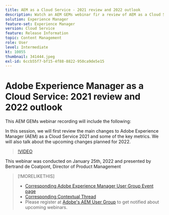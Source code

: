 ```yaml
---
title: AEM as a Cloud Service - 2021 review and 2022 outlook
description: Watch an AEM GEMs webinar fir a review of AEM as a Cloud Service in 2021. Also get an overview for what's in store for 2022.
solution: Experience Manager
feature-set: Experience Manager
version: Cloud Service
feature: Release Information
topic: Content Management
role: User
level: Intermediate
kt: 10055
thumbnail: 341444.jpeg
exl-id: 6ccb55f7-bf15-4f88-8822-950ca9de5e15
---
```

# Adobe Experience Manager as a Cloud Service: 2021 review and 2022 outlook

This AEM GEMs webinar recording will include the following:

In this session, we will first review the main changes to Adobe Experience Manager (AEM) as a Cloud Service 2021 and some of the key metrics. We will also talk about the upcoming changes planned for 2022.

>[!VIDEO](https://video.tv.adobe.com/v/341444/?quality=12&learn=on)

This webinar was conducted on January 25th, 2022 and presented by Bertrand de Coatpont, Director of Product Management

>[!MORELIKETHIS]
>
>* [Corresponding Adobe Experience Manager User Group Event page](https://aem-augs.adobe.com/details/adobe-experience-manager-aem-learning-chapter-presents-aem-gems-adobe-experience-manager-as-a-cloud-service-2021-review-and-2022-outlook/)
>* [Corresponding Contextual Thread](https://adobe.ly/3rqbSOz)
>* Please register at [Adobe's AEM User Group](https://aem-augs.adobe.com/) to get notified about upcoming webinars.
